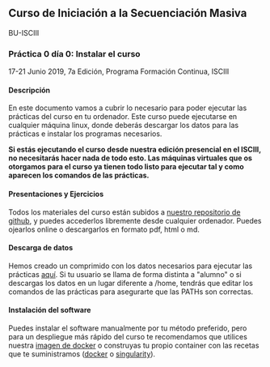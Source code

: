 ## Curso de Iniciación a la Secuenciación Masiva

BU-ISCIII

### Práctica 0 día 0: Instalar el curso

17-21 Junio 2019, 7a Edición, Programa Formación Continua, ISCIII

#### Descripción

En este documento vamos a cubrir lo necesario para poder ejecutar las prácticas del curso en tu ordenador. Este curso puede ejecutarse en cualquier máquina linux, donde deberás descargar los datos para las prácticas e instalar los programas necesarios.

**Si estás ejecutando el curso desde nuestra edición presencial en el ISCIII, no necesitarás hacer nada de todo esto. Las máquinas virtuales que os otorgamos para el curso ya tienen todo listo para ejecutar tal y como aparecen los comandos de las prácticas.**

#### Presentaciones y Ejercicios

Todos los materiales del curso están subidos a [nuestro repositorio de github](../../README.md), y puedes accederlos libremente desde cualquier ordenador. Puedes ojearlos online o descargarlos en formato pdf, html o md.

#### Descarga de datos

Hemos creado un comprimido con los datos necesarios para ejecutar las prácticas [aquí](https://mega.nz/#!fjgCgYbA!NQhluOZcXydYVJ75ayhADEf25ehJAqClCNPYL3L48t4). Si tu usuario se llama de forma distinta a "alumno" o si descargas los datos en un lugar diferente a /home, tendrás que editar los comandos de las prácticas para asegurarte que las PATHs son correctas.

#### Instalación del software

Puedes instalar el software manualmente por tu método preferido, pero para un despliegue más rápido del curso te recomendamos que utilices nuestra [imagen de docker]() o construyas tu propio container con las recetas que te suministramos ([docker](Dockerfile) o [singularity](Singularity)).
